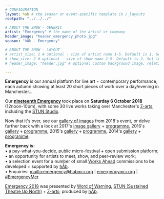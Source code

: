 ```yaml
---
# CONFIGURATION
layout: hab # the season or event-specific template in /_layouts
rootpath: "../../../"

# ABOUT THE SHOW - GENERIC
artist: "Emergency" # the name of the artist or company
header_image: "header_emergency_photo.jpg"   
season: "hÅb — Emergency" 

# ABOUT THE SHOW - LAYOUT
# artist_size: 1 # optional - size of artist name 1-5. Default is 1. Set longer names to lower values
# show_size: 2 # optional - size of show name 2-5. Default is 2. Set longer names to lower values
# header_image: "header.jpg" # optional custom background image, relative to current page

---
```

**Emergency** is our annual platform for live art + contemporary performance, each autumn showing at least 20 short pieces of work over a day/evening in Manchester…           
         
Our [**nineteenth Emergency**](/current/2018-emergency) took place on **Saturday 6 October 2018** (12noon-10pm), with some 30 live works taking over Manchester's <a href="http://www.z-arts.org/about-us/getting-here" target="_blank">Z-arts</a>, including the <a href="http://stunlive.com" target="_blank">STUN Studio</a>.            
            
Now that it's over, see our [gallery of images](/galleries/2018-emergency) from 2018's event, or delve further back with a look at 2017's [image gallery](/galleries/2017-emergency) + [programme](/archive/2017-emergency), 2016's [gallery](/galleries/2016-emergency) + [programme](/archive/2016-emergency), 2015's [gallery](/galleries/2015-emergency) + [programme](/archive/2015-emergency), 2014's [gallery](/galleries/2014-emergency) + [programme](/archive/2014-emergency).           
		
**Emergency is:**      
• a pay-what-you-decide, public micro-festival + open submission platform;        
• an opportunity for artists to meet, show, and peer-review work;      
• a selection event for a number of small [Works Ahead](/hab/worksahead) commissions to be developed + supported by [hÅb](/hab).      
• Enquiries: <mailto:emergency@habmcr.org> | <a href="http://emergencymcr.org" target="_blank">emergencymcr.org</a> | <a href="http://twitter.com/hashtag/EmergencyMcr" target="_blank">#EmergencyMcr</a>            
         
[Emergency 2018](/current/2018-emergency) was presented by [Word of Warning](/), <a href="http://stunlive.com" target="_blank">STUN (Sustained Theatre Up North)</a> + <a href="http://www.z-arts.org" target="_blank">Z-arts</a>; produced by [hÅb](/hab).
